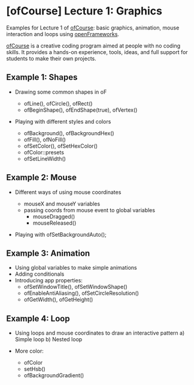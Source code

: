 # [ofCourse] Lecture 1: Graphics
Examples for Lecture 1 of [ofCourse](http://www.ofcourse.io/): basic graphics, animation, mouse interaction and loops using [openFrameworks](http://openframeworks.cc/).

[ofCourse](http://www.ofcourse.io/) is a creative coding program aimed at people with no coding skills. It provides a hands-on experience, tools, ideas, and full support for students to make their own projects.

## Example 1: Shapes
 * Drawing some common shapes in oF
    * ofLine(), ofCircle(), ofRect()
    * ofBeginShape(), ofEndShape(true), ofVertex()
    
 
 * Playing with different styles and colors
    * ofBackground(), ofBackgroundHex()
    * ofFill(), ofNoFill()
    * ofSetColor(), ofSetHexColor()
    * ofColor::presets
    * ofSetLineWidth()


## Example 2: Mouse
 * Different ways of using mouse coordinates
    * mouseX and mouseY variables
    * passing coords from mouse event to global variables
        * mouseDragged()
        * mouseReleased()
 
 
 * Playing with ofSetBackgroundAuto();
 
 
 ## Example 3: Animation
 * Using global variables to make simple animations
 * Adding conditionals
 * Introducing app properties:
    * ofSetWindowTitle(), ofSetWindowShape()
    * ofEnableAntiAliasing(), ofSetCircleResolution()
    * ofGetWidth(), ofGetHeight()
    
    
 ## Example 4: Loop
 * Using loops and mouse coordinates to draw an interactive pattern
    a) Simple loop
    b) Nested loop
 
 
 * More color:
    * ofColor
    * setHsb()
    * ofBackgroundGradient()